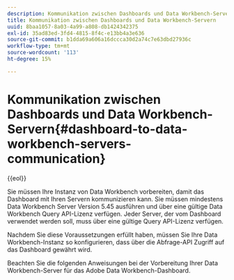 ```yaml
---
description: Kommunikation zwischen Dashboards und Data Workbench-Servern
title: Kommunikation zwischen Dashboards und Data Workbench-Servern
uuid: 8baa1057-8a03-4a99-a808-db1424342375
exl-id: 35ad83ed-3fd4-4815-8f4c-e13bb4a3e636
source-git-commit: b1dda69a606a16dccca30d2a74c7e63dbd27936c
workflow-type: tm+mt
source-wordcount: '113'
ht-degree: 15%

---
```


# Kommunikation zwischen Dashboards und Data Workbench-Servern{#dashboard-to-data-workbench-servers-communication}

{{eol}}

Sie müssen Ihre Instanz von Data Workbench vorbereiten, damit das Dashboard mit Ihren Servern kommunizieren kann. Sie müssen mindestens Data Workbench Server Version 5.45 ausführen und über eine gültige Data Workbench Query API-Lizenz verfügen. Jeder Server, der vom Dashboard verwendet werden soll, muss über eine gültige Query API-Lizenz verfügen.

Nachdem Sie diese Voraussetzungen erfüllt haben, müssen Sie Ihre Data Workbench-Instanz so konfigurieren, dass über die Abfrage-API Zugriff auf das Dashboard gewährt wird.

Beachten Sie die folgenden Anweisungen bei der Vorbereitung Ihrer Data Workbench-Server für das Adobe Data Workbench-Dashboard.
